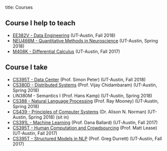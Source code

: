 title: Courses

## Course I help to teach

- [EE382V - Data Engineering](https://piazza.com/class/jl6z6fojbj46ot) (UT-Austin, Fall 2018)
- [NEU466M - Quantitative Methods in Neuroscience]({filename}/pages/teach/neu466m.md) (UT-Austin, Spring 2018)
- [M408K - Differential Calculus]({filename}/pages/teach/m408k.md) (UT-Austin, Fall 2017)

## Course I take

- [CS395T - Data Center](https://www.cs.utexas.edu/~simon/395t/) (Prof. Simon Peter) (UT-Austin, Fall 2018)
- [CS380D - Distributed Systems](http://www.cs.utexas.edu/~vijay/cs380D-s18/index.htm) (Prof. Vijay Chidambaram) (UT-Austin, Spring 2018)
- LIN380M - Semantics I (Prof. Hans Kamp) (UT-Austin, Spring 2018)
- [CS388 - Natural Language Processing](https://www.cs.utexas.edu/~mooney/cs388/) (Prof. Ray Mooney) (UT-Austin, Spring 2018)
- [CS439 - Principles of Computer Systems](https://www.cs.utexas.edu/users/ans/classes/cs439/schedule.html) (Dr. Alison N. Norman) (UT-Austin, Spring 2018) (sit in)
- [CS391L - Machine Learning](http://www.cs.utexas.edu/~dana/MLClass/446outline.html) (Prof. Dana Ballard) (UT-Austin, Fall 2017)
- [CS395T - Human Computation and Crowdsourcing](http://courses.ischool.utexas.edu/Lease_Matt/2017/Fall/INF385T/) (Prof. Matt Lease) (UT-Austin, Fall 2017)
- [CS395T - Structured Models in NLP](http://www.cs.utexas.edu/~gdurrett/courses/fa2017-cs395t.shtml) (Prof. Greg Durrett) (UT-Austin, Fall 2017)